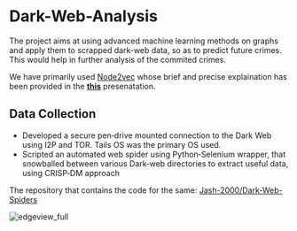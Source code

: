 # Dark-Web-Analysis

The project aims at using advanced machine learning methods on graphs and apply them to scrapped dark-web data, so as to predict future crimes. 
This would help in further analysis of the commited crimes.

We have primarily used [Node2vec](https://snap.stanford.edu/node2vec/) whose brief and precise explaination has been provided in the **[this](https://github.com/Jash-2000/Dark-Web-analysis/blob/master/Presentations/node2vec%20explaination.pptx)** presenatation.

## Data Collection

  * Developed a secure pen‑drive mounted connection to the Dark Web using I2P and TOR. Tails OS was the primary OS used.
  * Scripted an automated web spider using Python‑Selenium wrapper, that snowballed between various Dark‑web directories to extract useful data, using CRISP‑DM approach
 
 The repository that contains the code for the same: [Jash-2000/Dark-Web-Spiders](https://github.com/Jash-2000/Dark-Web-Spiders)

![edgeview_full](https://user-images.githubusercontent.com/47540320/121559750-80073c00-ca34-11eb-8985-c781fa957bbc.png)
